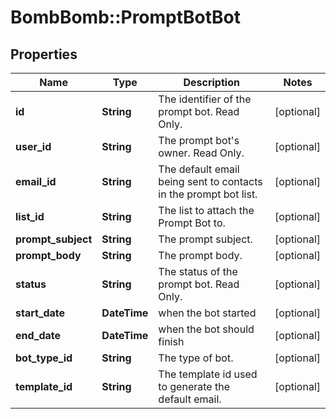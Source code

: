 # BombBomb::PromptBotBot

## Properties
Name | Type | Description | Notes
------------ | ------------- | ------------- | -------------
**id** | **String** | The identifier of the prompt bot. Read Only. | [optional] 
**user_id** | **String** | The prompt bot&#39;s owner. Read Only. | [optional] 
**email_id** | **String** | The default email being sent to contacts in the prompt bot list. | [optional] 
**list_id** | **String** | The list to attach the Prompt Bot to. | [optional] 
**prompt_subject** | **String** | The prompt subject. | [optional] 
**prompt_body** | **String** | The prompt body. | [optional] 
**status** | **String** | The status of the prompt bot. Read Only. | [optional] 
**start_date** | **DateTime** | when the bot started | [optional] 
**end_date** | **DateTime** | when the bot should finish | [optional] 
**bot_type_id** | **String** | The type of bot. | [optional] 
**template_id** | **String** | The template id used to generate the default email. | [optional] 


